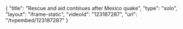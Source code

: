 {
    "title": "Rescue and aid continues after Mexico quake",
    "type": "solo",
    "layout": "iframe-static",
    "videoId": "123187287",
    "url": "\/tvpembed\/123187287"
}
